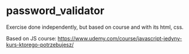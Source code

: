 # password_validator

Exercise done independently, but based on course and with its html, css.

Based on JS course: https://www.udemy.com/course/javascript-jedyny-kurs-ktorego-potrzebujesz/
